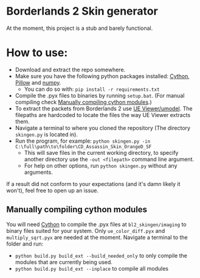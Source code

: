 # Borderlands 2 Skin generator
At the moment, this project is a stub and barely functional.

# How to use:
 * Download and extract the repo somewhere.
 * Make sure you have the following python packages installed: [Cython](https://pypi.org/project/Cython/), [Pillow](https://pypi.org/project/Pillow/) and [numpy](https://pypi.org/project/numpy/).
   * You can do so with: `pip install -r requirements.txt`
 * Compile the .pyx files to binaries by running `setup.bat`. (For manual compiling check [Manually compiling cython modules](#manually-compiling-cython-modules).)
 * To extract the packets from Borderlands 2 use [UE Viewer/umodel](https://www.gildor.org/en/projects/umodel). The filepaths are hardcoded to locate the files the way UE Viewer extracts them.
 * Navigate a terminal to where you cloned the repository (The directory `skingen.py` is located in).
 * Run the program, for example: `python skingen.py -in C:\full\path\to\folder\CD_Assassin_Skin_OrangeD_SF`
   * This will save files in the current working directory, to specify another directory use the `-out <filepath>` command line argument.
   * For help on other options, run `python skingen.py` without any arguments.

If a result did not conform to your expectations (and it's damn likely it won't), feel free to open up an issue.

## Manually compiling cython modules
You will need [Cython](https://pypi.org/project/Cython/) to compile the .pyx files at `bl2_skingen/imaging` to binary files suited for your system.
Only `ue_color_diff.pyx` and `multiply_sqrt.pyx` are needed at the moment.
Navigate a terminal to the folder and run:
 * `python build.py build_ext --build_needed_only` to only compile the modules that are currently being used.
 * `python build.py build_ext --inplace` to compile all modules
